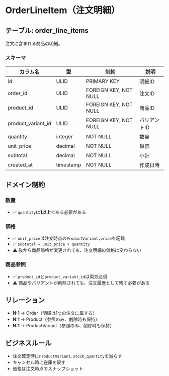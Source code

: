 # OrderLineItem（注文明細）

## テーブル: order_line_items

注文に含まれる商品の明細。

### スキーマ

| カラム名 | 型 | 制約 | 説明 |
|---------|-----|------|------|
| id | ULID | PRIMARY KEY | 明細ID |
| order_id | ULID | FOREIGN KEY, NOT NULL | 注文ID |
| product_id | ULID | FOREIGN KEY, NOT NULL | 商品ID |
| product_variant_id | ULID | FOREIGN KEY, NOT NULL | バリアントID |
| quantity | integer | NOT NULL | 数量 |
| unit_price | decimal | NOT NULL | 単価 |
| subtotal | decimal | NOT NULL | 小計 |
| created_at | timestamp | NOT NULL | 作成日時 |

## ドメイン制約

### 数量

- ✅ `quantity`は**1以上**である必要がある

### 価格

- ✅ `unit_price`は注文時点の`ProductVariant.price`を記録
- ✅ `subtotal = unit_price × quantity`
- ⚠️ 後から商品価格が変更されても、注文明細の価格は変わらない

### 商品参照

- ✅ `product_id`と`product_variant_id`は両方必須
- ⚠️ 商品やバリアントが削除されても、注文履歴として残す必要がある

## リレーション

- **N:1** → Order（明細は1つの注文に属する）
- **N:1** → Product（参照のみ、削除時も保持）
- **N:1** → ProductVariant（参照のみ、削除時も保持）

## ビジネスルール

- 注文確定時に`ProductVariant.stock_quantity`を減らす
- キャンセル時に在庫を戻す
- 価格は注文時点でスナップショット
